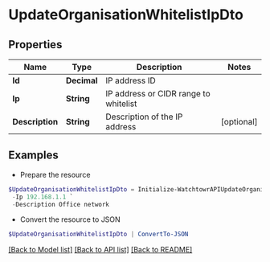 # UpdateOrganisationWhitelistIpDto
## Properties

Name | Type | Description | Notes
------------ | ------------- | ------------- | -------------
**Id** | **Decimal** | IP address ID | 
**Ip** | **String** | IP address or CIDR range to whitelist | 
**Description** | **String** | Description of the IP address | [optional] 

## Examples

- Prepare the resource
```powershell
$UpdateOrganisationWhitelistIpDto = Initialize-WatchtowrAPIUpdateOrganisationWhitelistIpDto  -Id 1 `
 -Ip 192.168.1.1 `
 -Description Office network
```

- Convert the resource to JSON
```powershell
$UpdateOrganisationWhitelistIpDto | ConvertTo-JSON
```

[[Back to Model list]](../README.md#documentation-for-models) [[Back to API list]](../README.md#documentation-for-api-endpoints) [[Back to README]](../README.md)

